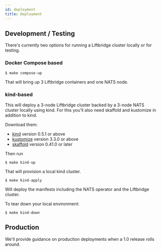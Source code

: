 ```yaml
---
id: deployment
title: Deployment
---
```


## Development / Testing

There's currently two options for running a Liftbridge cluster locally or for testing.

### Docker Compose based

```shell
$ make compose-up
```

That will bring up 3 Liftbridge containers and one NATS node.

### kind-based

This will deploy a 3-node Liftbridge cluster backed by a 3-node NATS cluster locally using kind. For this you'll also need skaffold and kustomize in addition to kind.

Download them:
- [kind](https://github.com/kubernetes-sigs/kind/releases) version 0.5.1 or above
- [kustomize](https://github.com/kubernetes-sigs/kustomize/releases) version 3.3.0 or above
- [skaffold](https://skaffold.dev/docs/install/) version 0.41.0 or later

Then run
```shell
$ make kind-up
```

That will provision a local kind cluster.

```shell
$ make kind-apply
```

Will deploy the manifests including the NATS operator and the Liftbridge cluster.

To tear down your local environment:
```shell
$ make kind-down
```

## Production

We'll provide guidance on production deployments when a 1.0 release rolls around.
